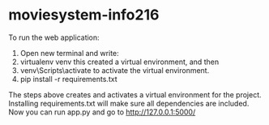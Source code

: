 # moviesystem-info216

To run the web application:

1. Open new terminal and write:
2. virtualenv venv
this created a virtual environment, and then 
3. venv\Scripts\activate
to activate the virtual environment. 
4. pip install -r requirements.txt

The steps above creates and activates a virtual environment for the project. Installing requirements.txt will make sure all dependencies are included. Now you can run app.py and go to http://127.0.0.1:5000/




